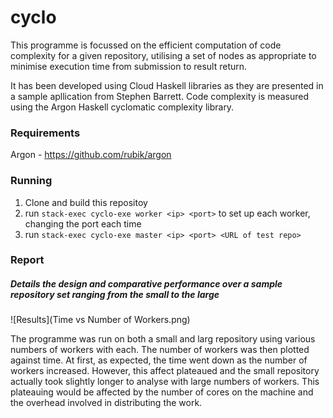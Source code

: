 # cyclo

This programme is focussed on the efficient computation of code complexity for a given repository, utilising a set of nodes as appropriate to minimise execution time from submission to result return.

It has been developed using Cloud Haskell libraries as they are presented in a sample apllication from Stephen Barrett.  Code complexity is measured using the Argon Haskell cyclomatic complexity library.

### Requirements

Argon - https://github.com/rubik/argon

### Running

1. Clone and build this repositoy
2. run `stack-exec cyclo-exe worker <ip> <port>` to set up each worker, changing the port each time
3. run `stack-exec cyclo-exe master <ip> <port> <URL of test repo>`

### Report 
##### Details the design and comparative performance over a sample repository set ranging from the small to the large


![Results](Time vs Number of Workers.png)

The programme was run on both a small and larg repository using various numbers of workers with each. The number of workers was then plotted against time. 
At first, as expected, the time went down as the number of workers increased. However, this affect plateaued and the small repository actually took slightly longer to analyse with large numbers of workers.
This plateauing would be affected by the number of cores on the machine and the overhead involved in distributing the work.